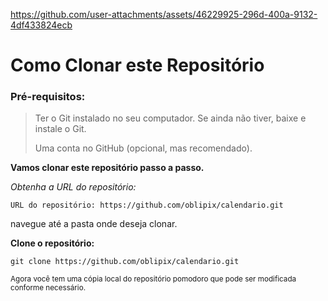 






https://github.com/user-attachments/assets/46229925-296d-400a-9132-4df433824ecb
















# Como Clonar este Repositório

>
### Pré-requisitos:


> Ter o Git instalado no seu computador.
> Se ainda não tiver, baixe e instale o Git.
>
> Uma conta no GitHub (opcional, mas recomendado).



**Vamos clonar este repositório passo a passo.**

_Obtenha a URL do repositório:_

`URL do repositório: https://github.com/oblipix/calendario.git`

navegue até a pasta onde deseja clonar.


**Clone o repositório:**

`git clone https://github.com/oblipix/calendario.git`


<sub> Agora você tem uma cópia local do repositório pomodoro que pode ser modificada conforme necessário. </sub>





